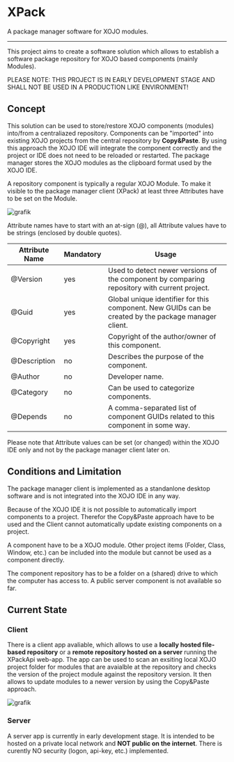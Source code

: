 # XPack

A package manager software for XOJO modules. 

<hr/>

This project aims to create a software solution which allows to establish a software package repository for XOJO based components (mainly Modules).

PLEASE NOTE: THIS PROJECT IS IN EARLY DEVELOPMENT STAGE AND SHALL NOT BE USED IN A PRODUCTION LIKE ENVIRONMENT!

## Concept

This solution can be used to store/restore XOJO components (modules) into/from a centraliazed repository. Components can be "imported" into existing XOJO projects from the central repository by **Copy&Paste**. By using this approach the XOJO IDE will integrate the component correctly and the project or IDE does not need to be reloaded or restarted. The package manager stores the XOJO modules as the clipboard format used by the XOJO IDE.  

A repository component is typically a regular XOJO Module. To make it visible to the package manager client (XPack) at least three Attributes have to be set on the Module. 

![grafik](https://user-images.githubusercontent.com/73022584/199735219-fc5d4a2c-23a1-4ca1-bf44-a60149d2deb4.png)

Attribute names have to start with an at-sign (@), all Attribute values have to be strings (enclosed by double quotes).

| Attribute Name | Mandatory | Usage |
| --- | --- | --- |
| @Version | yes | Used to detect newer versions of the component by comparing repository with current project. |
| @Guid | yes | Global unique identifier for this component. New GUIDs can be created by the package manager client. |
| @Copyright | yes | Copyright of the author/owner of this component. |
| @Description | no | Describes the purpose of the component. |
| @Author | no | Developer name. |
| @Category | no | Can be used to categorize components. |
| @Depends | no | A comma-separated list of component GUIDs related to this component in some way.|


Please note that Attribute values can be set (or changed) within the XOJO IDE only and not by the package manager client later on.

## Conditions and Limitation

The package manager client is implemented as a standanlone desktop software and is not integrated into the XOJO IDE in any way. 

Because of the XOJO IDE it is not possible to automatically import components to a project. Therefor the Copy&Paste approach have to be used and the Client cannot automatically update existing components on a project.

A component have to be a XOJO module. Other project items (Folder, Class, Window, etc.) can be included into the module but cannot be used as a component directly.

The component repository has to be a folder on a (shared) drive to which the computer has access to. A public server component is not available so far.

## Current State

### Client

There is a client app avaliable, which allows to use a **locally hosted file-based repository** or a **remote repository hosted on a server** running the XPackApi web-app. The app can be used to scan an exsiting local XOJO project folder for modules that are avaialble at the repository and checks the version of the project module against the repository version. It then allows to update modules to a newer version by using the Copy&Paste approach.

![grafik](https://user-images.githubusercontent.com/73022584/199739505-b2a17389-eac0-47ab-b40a-d94571fdd998.png)


### Server
A server app is currently in early development stage. It is intended to be hosted on a private local network and **NOT public on the internet**. There is curently NO security (logon, api-key, etc.) implemented. 
